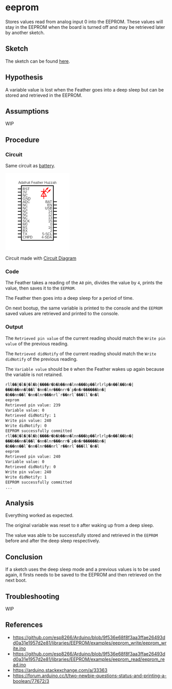# eeprom

Stores values read from analog input 0 into
the EEPROM. These values will stay in the
EEPROM when the board is turned off and may
be retrieved later by another sketch.

## Sketch

The sketch can be found [here](https://github.com/nicholaswilde/solar-battery-charger/tree/main/test/eeprom).

## Hypothesis

A variable value is lost when the Feather goes into a deep sleep
 but can be stored and retrieved in the EEPROM.

## Assumptions

WIP

## Procedure

### Circuit

Same circuit as [battery](../battery).

![](../assets/images/circuit-blink.png)

Circuit made with [Circuit Diagram](https://www.circuit-diagram.org/)

### Code

The Feather takes a reading of the `A0` pin, divides the value by `4`, prints the value, then saves it to the `EEPROM`.

The Feather then goes into a deep sleep for a period of time.

On next bootup, the same variable is printed to the console and the `EEPROM` saved values are retrieved and printed to the console.

### Output

The `Retrieved pin value` of the current reading should match the `Write pin value` of the
previous reading.

The `Retrieved didNotify` of the current reading should match the `Write didNotify` of the
previous reading.

The `Variable value` should be `0` when the Feather wakes up again because the
variable is not retained.

```shell
rll��|�l�|�l�b|����r�b�b��nn�lnn���bp��lrlrlp�n��l��bn�|���b��nn�l��l`�nn�lnr���nrr�`p�n�r������bn�|�b��nn��l`�nn�lnr���nrl`r��nrl`���ll`�n�l
eeprom
Retrieved pin value: 239
Variable value: 0
Retrieved didNotify: 1
Write pin value: 240
Write didNotify: 0
EEPROM successfully committed
rll��|�l�|�l�b|����r�b�b��nn�lnn���bp��lrlrlp�n��l��bn�|���b��nn�l��l`�nn�lnr���nrr�`p�n�r������bn�|�b��nn��l`�nn�lnr���nrl`r��nrl`���ll`�n�l
eeprom
Retrieved pin value: 240
Variable value: 0
Retrieved didNotify: 0
Write pin value: 240
Write didNotify: 1
EEPROM successfully committed
...
```

## Analysis

Everything worked as expected.

The original variable was reset to `0` after waking up from a deep sleep.

The value was able to be successfully stored and retrieved in the `EEPROM`
before and after the deep sleep respectively.

## Conclusion

If a sketch uses the deep sleep mode and a previous values is to be used again,
 it firsts needs to be saved to the EEPROM and then retrieved on the next boot.

## Troubleshooting

WIP

## References
- https://github.com/esp8266/Arduino/blob/9f536e68f8f3aa3ffae26493dd0a31e1957d2e81/libraries/EEPROM/examples/eeprom_write/eeprom_write.ino
- https://github.com/esp8266/Arduino/blob/9f536e68f8f3aa3ffae26493dd0a31e1957d2e81/libraries/EEPROM/examples/eeprom_read/eeprom_read.ino
- https://arduino.stackexchange.com/a/33363
- https://forum.arduino.cc/t/two-newbie-questions-status-and-printing-a-boolean/77672/3
